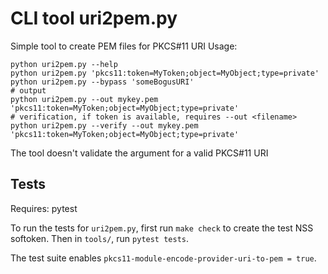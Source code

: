 # CLI tool uri2pem.py

Simple tool to create PEM files for PKCS#11 URI
Usage:

    python uri2pem.py --help
    python uri2pem.py 'pkcs11:token=MyToken;object=MyObject;type=private'
    python uri2pem.py --bypass 'someBogusURI'
    # output
    python uri2pem.py --out mykey.pem 'pkcs11:token=MyToken;object=MyObject;type=private'
    # verification, if token is available, requires --out <filename>
    python uri2pem.py --verify --out mykey.pem 'pkcs11:token=MyToken;object=MyObject;type=private'

The tool doesn't validate the argument for a valid PKCS#11 URI

## Tests

Requires: pytest

To run the tests for `uri2pem.py`,
first run `make check` to create the test NSS softoken.
Then in  `tools/`, run `pytest tests`.

The test suite enables `pkcs11-module-encode-provider-uri-to-pem = true`.
